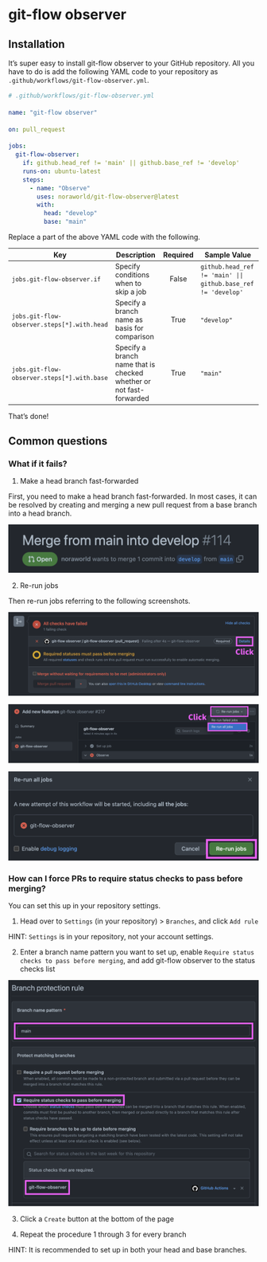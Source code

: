 # git-flow observer



## Installation
It’s super easy to install git-flow observer to your GitHub repository. All you have to do is add the following YAML code to your repository as `.github/workflows/git-flow-observer.yml`.

```yaml
# .github/workflows/git-flow-observer.yml

name: "git-flow observer"

on: pull_request

jobs:
  git-flow-observer:
    if: github.head_ref != 'main' || github.base_ref != 'develop'
    runs-on: ubuntu-latest
    steps:
      - name: "Observe"
        uses: noraworld/git-flow-observer@latest
        with:
          head: "develop"
          base: "main"
```

Replace a part of the above YAML code with the following.

| Key                                         | Description                                                         | Required | Sample Value                                                |
| ------------------------------------------- | ------------------------------------------------------------------- | :------: | ----------------------------------------------------------- |
| `jobs.git-flow-observer.if`                 | Specify conditions when to skip a job                               | False    | `github.head_ref != 'main' \|\| github.base_ref != 'develop'` |
| `jobs.git-flow-observer.steps[*].with.head` | Specify a branch name as basis for comparison                       | True     | `"develop"`                                                 |
| `jobs.git-flow-observer.steps[*].with.base` | Specify a branch name that is checked whether or not fast-forwarded | True     | `"main"`                                                    |

That’s done!



## Common questions
### What if it fails?

1. Make a head branch fast-forwarded

First, you need to make a head branch fast-forwarded. In most cases, it can be resolved by creating and merging a new pull request from a base branch into a head branch.

![Merge from main into develop](screenshots/merge_from_main_into_develop_pr.png)

2. Re-run jobs

Then re-run jobs referring to the following screenshots.

![Failed CI details](screenshots/failed_ci_details.png)

![Re-run jobs button](screenshots/rerun_jobs_button.png)

![Re-run jobs dialog](screenshots/rerun_jobs_dialog.png)

### How can I force PRs to require status checks to pass before merging?

You can set this up in your repository settings.

1. Head over to `Settings` (in your repository) > `Branches`, and click `Add rule`

HINT: `Settings` is in your repository, not your account settings.

2. Enter a branch name pattern you want to set up, enable `Require status checks to pass before merging`, and add git-flow observer to the status checks list

![Branch protection rule](screenshots/branch_protection_rule.png)

3. Click a `Create` button at the bottom of the page

4. Repeat the procedure 1 through 3 for every branch

HINT: It is recommended to set up in both your head and base branches.
